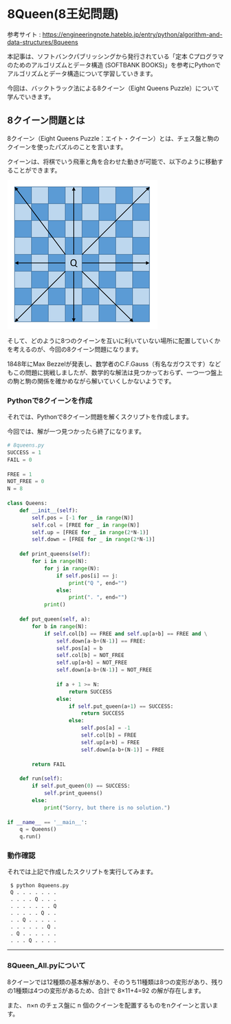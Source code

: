 # 8Queen(8王妃問題)

参考サイト : https://engineeringnote.hateblo.jp/entry/python/algorithm-and-data-structures/8queens


本記事は、ソフトバンクパブリッシングから発行されている「定本 Cプログラマのためのアルゴリズムとデータ構造 (SOFTBANK BOOKS)」を参考にPythonでアルゴリズムとデータ構造について学習していきます。

今回は、バックトラック法による8クイーン（Eight Queens Puzzle）について学んでいきます。

## 8クイーン問題とは

8クイーン（Eight Queens Puzzle：エイト・クイーン）とは、チェス盤と駒のクイーンを使ったパズルのことを言います。

クイーンは、将棋でいう飛車と角を合わせた動きが可能で、以下のように移動することができます。

![図](./image.png)

そして、どのように8つのクイーンを互いに利いていない場所に配置していくかを考えるのが、今回の8クイーン問題になります。

1848年にMax Bezzelが発表し、数学者のC.F.Gauss（有名なガウスです）などもこの問題に挑戦しましたが、数学的な解法は見つかっておらず、一つ一つ盤上の駒と駒の関係を確かめながら解いていくしかないようです。 

### Pythonで8クイーンを作成

それでは、Pythonで8クイーン問題を解くスクリプトを作成します。

今回では、解が一つ見つかったら終了になります。


```python
# 8queens.py
SUCCESS = 1
FAIL = 0

FREE = 1
NOT_FREE = 0
N = 8

class Queens:
    def __init__(self):
        self.pos = [-1 for _ in range(N)]
        self.col = [FREE for _ in range(N)]
        self.up = [FREE for _ in range(2*N-1)]
        self.down = [FREE for _ in range(2*N-1)]

    def print_queens(self):
        for i in range(N):
            for j in range(N):
                if self.pos[i] == j:
                    print("Q ", end="")
                else:
                    print(". ", end="")
            print()

    def put_queen(self, a):
        for b in range(N):
            if self.col[b] == FREE and self.up[a+b] == FREE and \
                self.down[a-b+(N-1)] == FREE:
                self.pos[a] = b
                self.col[b] = NOT_FREE
                self.up[a+b] = NOT_FREE
                self.down[a-b+(N-1)] = NOT_FREE

                if a + 1 >= N:
                    return SUCCESS
                else:
                    if self.put_queen(a+1) == SUCCESS:
                        return SUCCESS
                    else:
                        self.pos[a] = -1
                        self.col[b] = FREE
                        self.up[a+b] = FREE
                        self.down[a-b+(N-1)] = FREE

        return FAIL

    def run(self):
        if self.put_queen(0) == SUCCESS:
            self.print_queens()
        else:
            print("Sorry, but there is no solution.")

if __name__ == '__main__':
    q = Queens()
    q.run()
```

### 動作確認

それでは上記で作成したスクリプトを実行してみます。

```shell
 $ python 8queens.py
 Q . . . . . . .
 . . . . Q . . .
 . . . . . . . Q
 . . . . . Q . .
 . . Q . . . . .
 . . . . . . Q .
 . Q . . . . . .
 . . . Q . . . .
```
---

### 8Queen_All.pyについて

8クイーンでは12種類の基本解があり、そのうち11種類は8つの変形があり、残りの1種類は4つの変形があるため、合計で 8×11+4=92 の解が存在します。

また、 n×n のチェス盤に n 個のクイーンを配置するものをnクイーンと言います。



